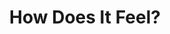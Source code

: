 ---
pid: PT239
title: How Does It Feel?
location_transcription: Rittenhouse
zipcode: '19125'
outside_phl: 
neighborhood: Fishtown,Kensington
age: '27'
age_range: 20-29
instagram: 
image_file_name: PT_239.jpg
proposal_transcription: Audio loop of woman calling out names, phrases, statements
  to men that they would likely hear throughout their day to day life. The goal of
  the 'monument' would be to evoke empathy from men/let them understand, feel, heal,
  and experience what it's like to be a woman every day.
topic: Gender Identity,Social Justice,Women
topic_summary: 0, 0, 0
type: Audio
keywords_other: feminism, safety, street harassment, cat calling, women
credit: Lora Kantorovich
image_labels: 
twitter: 
facebook: 
permalink: "/monuments/pt239/"
layout: item-page
---
